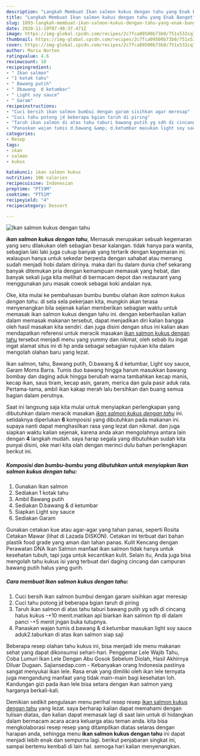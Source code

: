```yaml
---
description: "Langkah Membuat Ikan salmon kukus dengan tahu yang Enak Banget"
title: "Langkah Membuat Ikan salmon kukus dengan tahu yang Enak Banget"
slug: 1893-langkah-membuat-ikan-salmon-kukus-dengan-tahu-yang-enak-banget
date: 2020-11-19T07:48:37.471Z
image: https://img-global.cpcdn.com/recipes/2c7fca09500b73b0/751x532cq70/ikan-salmon-kukus-dengan-tahu-foto-resep-utama.jpg
thumbnail: https://img-global.cpcdn.com/recipes/2c7fca09500b73b0/751x532cq70/ikan-salmon-kukus-dengan-tahu-foto-resep-utama.jpg
cover: https://img-global.cpcdn.com/recipes/2c7fca09500b73b0/751x532cq70/ikan-salmon-kukus-dengan-tahu-foto-resep-utama.jpg
author: Maria Norton
ratingvalue: 4.6
reviewcount: 10
recipeingredient:
- " Ikan salmon"
- "1 kotak tahu"
- " Bawang putih"
- " Dbawang  d ketumbar"
- " Light soy sauce"
- " Garam"
recipeinstructions:
- "Cuci bersih ikan salmon bumbui dengan garam sisihkan agar meresap"
- "Cuci tahu potong jd beberapa bgian taruh di piring"
- "Taruh ikan salmon di atas tahu taburi bawang putih yg sdh di cincang halus kukus -+10 menit.matikan api biarkan ikan salmon ttp di dalam panci -+5 menit jngan buka tutupnya."
- "Panaskan wajan tumis d.bawang &amp; d.ketumbar masukan light soy sauce aduk2.taburkan di atas ikan salmon siap saji"
categories:
- Resep
tags:
- ikan
- salmon
- kukus

katakunci: ikan salmon kukus 
nutrition: 106 calories
recipecuisine: Indonesian
preptime: "PT19M"
cooktime: "PT51M"
recipeyield: "4"
recipecategory: Dessert

---
```



![Ikan salmon kukus dengan tahu](https://img-global.cpcdn.com/recipes/2c7fca09500b73b0/751x532cq70/ikan-salmon-kukus-dengan-tahu-foto-resep-utama.jpg)

<b><i>ikan salmon kukus dengan tahu</i></b>, Memasak merupakan sebuah kegemaran yang seru dilakukan oleh sebagian besar kalangan. tidak hanya para wanita, sebagian laki laki juga cukup banyak yang tertarik dengan kegemaran ini. walaupun hanya untuk sekedar berpesta dengan sahabat atau memang sudah menjadi hobi dalam dirinya. maka dari itu dalam dunia chef sekarang banyak ditemukan pria dengan kemampuan memasak yang hebat, dan banyak sekali juga kita melihat di bermacam depot dan restaurant yang menggunakan juru masak cowok sebagai koki andalan nya.

Oke, kita mulai ke pembahasan bumbu bumbu olahan <i>ikan salmon kukus dengan tahu</i>. di sela sela pekerjaan kita, mungkin akan terasa menyenangkan bila sejenak kalian memberikan sebagian waktu untuk memasak ikan salmon kukus dengan tahu ini. dengan keberhasilan kalian dalam memasak makanan tersebut, dapat menjadikan diri kalian bangga oleh hasil masakan kita sendiri. dan juga disini dengan situs ini kalian akan mendapatkan referensi untuk meracik masakan <u>ikan salmon kukus dengan tahu</u> tersebut menjadi menu yang yummy dan nikmat, oleh sebab itu ingat ingat alamat situs ini di hp anda sebagai sebagian rujukan kita dalam mengolah olahan baru yang lezat.

Ikan salmon, tahu, Bawang putih, D.bawang &amp; d ketumbar, Light soy sauce, Garam Moms Barra. Tumis duo bawang hingga harum masukkan bawang bombay dan daging aduk hingga berubah warna tambahkan kecap manis, kecap ikan, saus tiram, kecap asin, garam, merica dan gula pasir aduk rata. Pertama-tama, ambil ikan kakap merah lalu bersihkan dan buang semua bagian dalam perutnya.


Saat ini langsung saja kita mulai untuk menyiapkan perlengkapan yang dibutuhkan dalam meracik masakan <u><i>ikan salmon kukus dengan tahu</i></u> ini. setidaknya diperlukan <b>6</b> komposisi yang dibutuhkan pada makanan ini. supaya nanti dapat menghasilkan rasa yang lezat dan nikmat. dan juga siapkan waktu kalian sejenak, karena anda akan mengolahnya antara lain dengan <b>4</b> langkah mudah. saya harap segala yang dibutuhkan sudah kita punyai disini, oke mari kita olah dengan merinci dulu bahan perlengkapan berikut ini.

<!--inarticleads1-->

##### Komposisi dan bumbu-bumbu yang dibutuhkan untuk menyiapkan Ikan salmon kukus dengan tahu:

1. Gunakan  Ikan salmon
1. Sediakan 1 kotak tahu
1. Ambil  Bawang putih
1. Sediakan  D.bawang &amp; d ketumbar
1. Siapkan  Light soy sauce
1. Sediakan  Garam


Gunakan cetakan kue atau agar-agar yang tahan panas, seperti Rosita Cetakan Mawar (lihat di Lazada DISKON). Cetakan ini terbuat dari bahan plastik food grade yang aman dan tahan panas. Kulit Kencang dengan Perawatan DNA Ikan Salmon manfaat ikan salmon tidak hanya untuk kesehatan tubuh, tapi juga untuk kecantikan kulit. Selain itu, Anda juga bisa mengolah tahu kukus isi yang terbuat dari daging cincang dan campuran bawang putih halus yang gurih. 

<!--inarticleads2-->

##### Cara membuat Ikan salmon kukus dengan tahu:

1. Cuci bersih ikan salmon bumbui dengan garam sisihkan agar meresap
1. Cuci tahu potong jd beberapa bgian taruh di piring
1. Taruh ikan salmon di atas tahu taburi bawang putih yg sdh di cincang halus kukus -+10 menit.matikan api biarkan ikan salmon ttp di dalam panci -+5 menit jngan buka tutupnya.
1. Panaskan wajan tumis d.bawang &amp; d.ketumbar masukan light soy sauce aduk2.taburkan di atas ikan salmon siap saji


Beberapa resep olahan tahu kukus ini, bisa menjadi ide menu makanan sehat yang dapat dikonsumsi sehari-hari. Penggemar Lele Wajib Tahu, Coba Lumuri Ikan Lele Dengan Abu Gosok Sebelum Diolah, Hasil Akhirnya Diluar Dugaan. Sajiansedap.com - Kebanyakan orang Indonesia pastinya sangat menyukai ikan lele. Rasa enak yang dimiliki oleh ikan lele ternyata juga mengandung manfaat yang tidak main-main bagi kesehatan loh. Kandungan gizi pada ikan lele bisa setara dengan ikan salmon yang harganya berkali-kali. 

Demikian sedikit pengulasan menu perihal resep resep <u>ikan salmon kukus dengan tahu</u> yang lezat. saya berharap kalian dapat memahami dengan tulisan diatas, dan kalian dapat memasak lagi di saat lain untuk di hidangkan dalam bermacam acara acara keluarga atau teman anda. kita bisa mengkolaborasi resep resep yang ditampilkan diatas selaras dengan harapan anda, sehingga menu <b>ikan salmon kukus dengan tahu</b> ini dapat menjadi lebih enak dan sempurna lagi. berikut penjabaran singkat ini, sampai bertemu kembali di lain hal. semoga hari kalian menyenangkan.
